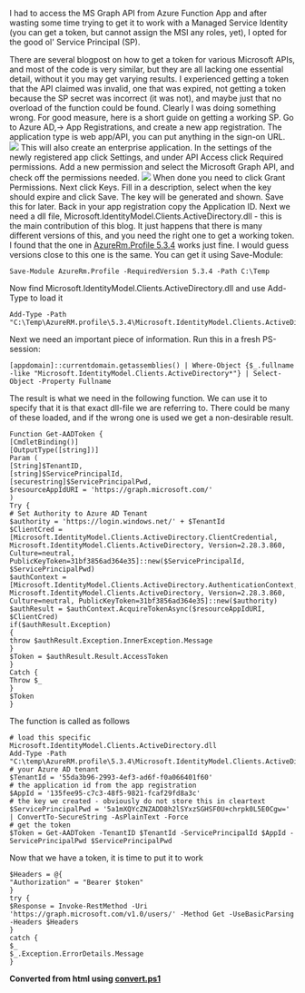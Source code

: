 ﻿I had to access the MS Graph API from Azure Function App and after
wasting some time trying to get it to work with a Managed Service
Identity (you can get a token, but cannot assign the MSI any roles,
yet), I opted for the good ol\' Service Principal (SP).

There are several blogpost on how to get a token for various Microsoft
APIs, and most of the code is very similar, but they are all lacking one
essential detail, without it you may get varying results.
I experienced getting a token that the API claimed was invalid, one that
was expired, not getting a token because the SP secret was incorrect (it
was not), and maybe just that no overload of the function could be
found. Clearly I was doing something wrong.
For good measure, here is a short guide on getting a working SP. Go to
Azure AD,-\> App Registrations, and create a new app registration.
The application type is web app/API, you can put anything in the sign-on
URL.
![](https://1.bp.blogspot.com/-L0q-gDfE_K4/W4A_FLhD8-I/AAAAAAAAlPY/1VIvpySLgtQ3y4DBvdCw_vj7_5JVPwV6QCLcBGAs/s640/newappreg.PNG)
This will also create an enterprise application.
In the settings of the newly registered app click Settings, and under
API Access click Required permissions. Add a new permission and select
the Microsoft Graph API, and check off the permissions needed.
![](https://1.bp.blogspot.com/-EJO3n4u4O3s/W4A_9Ucqf-I/AAAAAAAAlPg/cA2u4-pguE8h06skrhrJOqASH5giIfqMgCLcBGAs/s640/newperm.PNG)
When done you need to click Grant Permissions.
Next click Keys. Fill in a description, select when the key should
expire and click Save. The key will be generated and shown. Save this
for later.
Back in your app registration copy the Application ID.
Next we need a dll
file, Microsoft.IdentityModel.Clients.ActiveDirectory.dll - this is the
main contribution of this blog. It just happens that there is many
different versions of this, and you need the right one to get a working
token.
I found that the one in [AzureRm.Profile
5.3.4](https://www.powershellgallery.com/packages/AzureRM.profile/5.3.4)
works just fine. I would guess versions close to this one is the same.
You can get it using Save-Module:
```
Save-Module AzureRm.Profile -RequiredVersion 5.3.4 -Path C:\Temp
```
Now find Microsoft.IdentityModel.Clients.ActiveDirectory.dll and use
Add-Type to load it
```
Add-Type -Path "C:\Temp\AzureRM.profile\5.3.4\Microsoft.IdentityModel.Clients.ActiveDirectory.dll"
```
Next we need an important piece of information. Run this in a fresh
PS-session:
```
[appdomain]::currentdomain.getassemblies() | Where-Object {$_.fullname -like "Microsoft.IdentityModel.Clients.ActiveDirectory*"} | Select-Object -Property Fullname
```
The result is what we need in the following function. We can use it to
specify that it is that exact dll-file we are referring to. There could
be many of these loaded, and if the wrong one is used we get a
non-desirable result.
```
Function Get-AADToken {
[CmdletBinding()]
[OutputType([string])]
Param (
[String]$TenantID,
[string]$ServicePrincipalId,
[securestring]$ServicePrincipalPwd,
$resourceAppIdURI = 'https://graph.microsoft.com/'
)
Try {
# Set Authority to Azure AD Tenant
$authority = 'https://login.windows.net/' + $TenantId
$ClientCred = [Microsoft.IdentityModel.Clients.ActiveDirectory.ClientCredential, Microsoft.IdentityModel.Clients.ActiveDirectory, Version=2.28.3.860, Culture=neutral, PublicKeyToken=31bf3856ad364e35]::new($ServicePrincipalId, $ServicePrincipalPwd)
$authContext = [Microsoft.IdentityModel.Clients.ActiveDirectory.AuthenticationContext, Microsoft.IdentityModel.Clients.ActiveDirectory, Version=2.28.3.860, Culture=neutral, PublicKeyToken=31bf3856ad364e35]::new($authority)
$authResult = $authContext.AcquireTokenAsync($resourceAppIdURI, $ClientCred)
if($authResult.Exception)
{
throw $authResult.Exception.InnerException.Message
}
$Token = $authResult.Result.AccessToken
}
Catch {
Throw $_
}
$Token
}
```
The function is called as follows
```
# load this specific Microsoft.IdentityModel.Clients.ActiveDirectory.dll
Add-Type -Path "C:\temp\AzureRM.profile\5.3.4\Microsoft.IdentityModel.Clients.ActiveDirectory.dll"
# your Azure AD tenant
$TenantId = '55da3b96-2993-4ef3-ad6f-f0a066401f60'
# the application id from the app registration
$AppId = '135fee95-c7c3-48f5-9821-fcaf29fd8a3c'
# the key we created - obviously do not store this in cleartext
$ServicePrincipalPwd = '5a1mXQYcZNZADD8h2lSYxzSGHSF0U+chrpk0L5E0Cgw=' | ConvertTo-SecureString -AsPlainText -Force
# get the token
$Token = Get-AADToken -TenantID $TenantId -ServicePrincipalId $AppId -ServicePrincipalPwd $ServicePrincipalPwd
```
Now that we have a token, it is time to put it to work
```
$Headers = @{
"Authorization" = "Bearer $token"
}
try {
$Response = Invoke-RestMethod -Uri 'https://graph.microsoft.com/v1.0/users/' -Method Get -UseBasicParsing -Headers $Headers
}
catch {
$_
$_.Exception.ErrorDetails.Message
}
```

**Converted from html using [convert.ps1](https://github.com/spaelling/Blog/blob/master/convert.ps1)**

